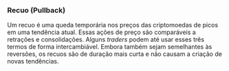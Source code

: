 ### Recuo (Pullback)

Um recuo é uma queda temporária nos preços das criptomoedas de picos em uma tendência atual. Essas ações de preço são comparáveis a retrações e consolidações. Alguns _traders_ podem até usar esses três termos de forma intercambiável. Embora também sejam semelhantes às reversões, os recuos são de duração mais curta e não causam a criação de novas tendências.
